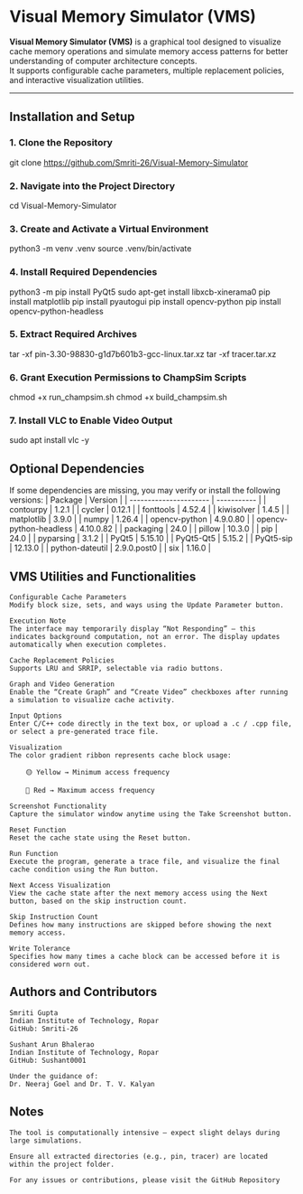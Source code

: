 # Visual Memory Simulator (VMS)

**Visual Memory Simulator (VMS)** is a graphical tool designed to visualize cache memory operations and simulate memory access patterns for better understanding of computer architecture concepts.  
It supports configurable cache parameters, multiple replacement policies, and interactive visualization utilities.

---

##  Installation and Setup

### 1. Clone the Repository

git clone https://github.com/Smriti-26/Visual-Memory-Simulator

### 2. Navigate into the Project Directory

cd Visual-Memory-Simulator

### 3. Create and Activate a Virtual Environment

python3 -m venv .venv
source .venv/bin/activate

### 4. Install Required Dependencies

python3 -m pip install PyQt5
sudo apt-get install libxcb-xinerama0
pip install matplotlib
pip install pyautogui
pip install opencv-python
pip install opencv-python-headless

### 5. Extract Required Archives

tar -xf pin-3.30-98830-g1d7b601b3-gcc-linux.tar.xz
tar -xf tracer.tar.xz

### 6. Grant Execution Permissions to ChampSim Scripts

chmod +x run_champsim.sh
chmod +x build_champsim.sh

### 7. Install VLC to Enable Video Output

sudo apt install vlc -y

## Optional Dependencies

If some dependencies are missing, you may verify or install the following versions:
| Package                | Version     |
| ---------------------- | ----------- |
| contourpy              | 1.2.1       |
| cycler                 | 0.12.1      |
| fonttools              | 4.52.4      |
| kiwisolver             | 1.4.5       |
| matplotlib             | 3.9.0       |
| numpy                  | 1.26.4      |
| opencv-python          | 4.9.0.80    |
| opencv-python-headless | 4.10.0.82   |
| packaging              | 24.0        |
| pillow                 | 10.3.0      |
| pip                    | 24.0        |
| pyparsing              | 3.1.2       |
| PyQt5                  | 5.15.10     |
| PyQt5-Qt5              | 5.15.2      |
| PyQt5-sip              | 12.13.0     |
| python-dateutil        | 2.9.0.post0 |
| six                    | 1.16.0      |


## VMS Utilities and Functionalities

    Configurable Cache Parameters
    Modify block size, sets, and ways using the Update Parameter button.

    Execution Note
    The interface may temporarily display “Not Responding” — this indicates background computation, not an error. The display updates automatically when execution completes.

    Cache Replacement Policies
    Supports LRU and SRRIP, selectable via radio buttons.

    Graph and Video Generation
    Enable the “Create Graph” and “Create Video” checkboxes after running a simulation to visualize cache activity.

    Input Options
    Enter C/C++ code directly in the text box, or upload a .c / .cpp file, or select a pre-generated trace file.

    Visualization
    The color gradient ribbon represents cache block usage:

        🟡 Yellow → Minimum access frequency

        🔴 Red → Maximum access frequency

    Screenshot Functionality
    Capture the simulator window anytime using the Take Screenshot button.

    Reset Function
    Reset the cache state using the Reset button.

    Run Function
    Execute the program, generate a trace file, and visualize the final cache condition using the Run button.

    Next Access Visualization
    View the cache state after the next memory access using the Next button, based on the skip instruction count.

    Skip Instruction Count
    Defines how many instructions are skipped before showing the next memory access.

    Write Tolerance
    Specifies how many times a cache block can be accessed before it is considered worn out.

## Authors and Contributors

    Smriti Gupta
    Indian Institute of Technology, Ropar
    GitHub: Smriti-26

    Sushant Arun Bhalerao
    Indian Institute of Technology, Ropar
    GitHub: Sushant0001

    Under the guidance of:
    Dr. Neeraj Goel and Dr. T. V. Kalyan
    
## Notes

    The tool is computationally intensive — expect slight delays during large simulations.

    Ensure all extracted directories (e.g., pin, tracer) are located within the project folder.

    For any issues or contributions, please visit the GitHub Repository
    
